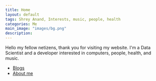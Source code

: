 ```yaml
---
title: Home
layout: default
tags: Shrey Anand, Interests, music, people, health
categories: Me
main_image: "images/bg.png"
description:
---
```


Hello my fellow netizens, thank you for visiting my website. I'm a Data Scientist and a developer interested in computers, people, health, and music.

<ul class="actions special">
  <li><a href="{{"blog.html" | absolute_url}}" class="button">Blogs</a></li>
  <li><a href="{{"about.html" | absolute_url}}" class="button">About me</a></li>
</ul>

<!--
You can use HTML elements in Markdown, such as the comment element, and they won't
be affected by a markdown parser. However, if you create an HTML element in your
markdown file, you cannot use markdown syntax within that element's contents.
-->
